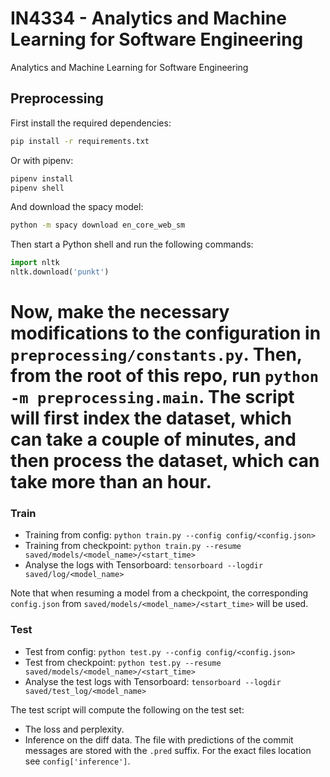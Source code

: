 # IN4334 - Analytics and Machine Learning for Software Engineering
Analytics and Machine Learning for Software Engineering

## Preprocessing
First install the required dependencies:

```bash
pip install -r requirements.txt
```

Or with pipenv:

```bash
pipenv install
pipenv shell
```

And download the spacy model:
```bash
python -m spacy download en_core_web_sm
```

Then start a Python shell and run the following commands:
```python
import nltk
nltk.download('punkt')
```

Now, make the necessary modifications to the configuration in `preprocessing/constants.py`. Then, from the root of this repo, run `python -m preprocessing.main`. The script will first index the dataset, which can take a couple of minutes, and then process the dataset, which can take more than an hour.
=======
### Train
* Training from config: `python train.py --config config/<config.json>`
* Training from checkpoint: `python train.py --resume saved/models/<model_name>/<start_time>`
* Analyse the logs with Tensorboard: `tensorboard --logdir saved/log/<model_name>`

Note that when resuming a model from a checkpoint, the corresponding `config.json` from `saved/models/<model_name>/<start_time>` will be used. 
  

### Test
* Test from config: `python test.py --config config/<config.json>`
* Test from checkpoint: `python test.py --resume saved/models/<model_name>/<start_time>`
* Analyse the test logs with Tensorboard: `tensorboard --logdir saved/test_log/<model_name>`

The test script will compute the following on the test set: 
* The loss and perplexity.
* Inference on the diff data. The file with predictions of the commit messages are stored with the `.pred` suffix. 
For the exact files location see `config['inference']`.

